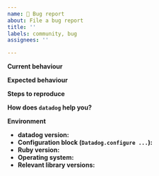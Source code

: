 ```yaml
---
name: 🐛 Bug report
about: File a bug report
title: ''
labels: community, bug
assignees: ''

---
```


**Current behaviour**
<!-- What is be happening. -->

**Expected behaviour**
<!-- What should be happening. -->

**Steps to reproduce**
<!--
  How can we reproduce this issue in order to diagnose it?
  Code snippets, log messages, screenshots and sample apps are encouraged!
-->

**How does `datadog` help you?**
<!-- Optionally, tell us why and how you're using datadog, and what your overall experience with it is! -->

**Environment**

* **datadog version:**
* **Configuration block (`Datadog.configure ...`):**
* **Ruby version:**
* **Operating system:**
* **Relevant library versions:**
